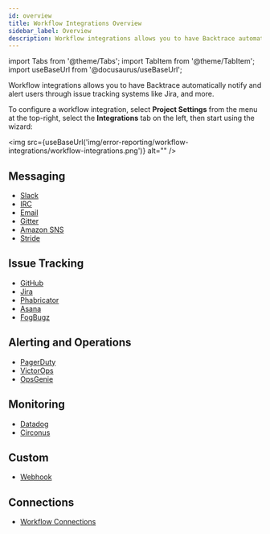 ```yaml
---
id: overview
title: Workflow Integrations Overview
sidebar_label: Overview
description: Workflow integrations allows you to have Backtrace automatically notify and alert users through issue tracking systems, like JIRA and more.
---
```


import Tabs from '@theme/Tabs';
import TabItem from '@theme/TabItem';
import useBaseUrl from '@docusaurus/useBaseUrl';

Workflow integrations allows you to have Backtrace automatically notify and alert users through issue tracking systems like Jira, and more.

To configure a workflow integration, select **Project Settings** from the menu at the top-right, select the **Integrations** tab on the left, then start using the wizard:

<img src={useBaseUrl('img/error-reporting/workflow-integrations/workflow-integrations.png')} alt="" />

## Messaging

- [Slack](/error-reporting/workflow-integrations/messaging/slack/)
- [IRC](/error-reporting/workflow-integrations/messaging/irc/)
- [Email](/error-reporting/workflow-integrations/messaging/email/)
- [Gitter](/error-reporting/workflow-integrations/messaging/gitter/)
- [Amazon SNS](/error-reporting/workflow-integrations/messaging/amazon-sns/)
- [Stride](/error-reporting/workflow-integrations/messaging/stride/)

## Issue Tracking

- [GitHub](/error-reporting/workflow-integrations/issue-tracking/github/)
- [Jira](/error-reporting/workflow-integrations/issue-tracking/jira/)
- [Phabricator](/error-reporting/workflow-integrations/issue-tracking/phabricator/)
- [Asana](/error-reporting/workflow-integrations/issue-tracking/asana/)
- [FogBugz](/error-reporting/workflow-integrations/issue-tracking/fogbugz/)

## Alerting and Operations

- [PagerDuty](/error-reporting/workflow-integrations/alerting-ops/pagerduty/)
- [VictorOps](/error-reporting/workflow-integrations/alerting-ops/victorops/)
- [OpsGenie](/error-reporting/workflow-integrations/alerting-ops/opsgenie/)

## Monitoring

- [Datadog](/error-reporting/workflow-integrations/monitoring/datadog/)
- [Circonus](/error-reporting/workflow-integrations/monitoring/circonus/)

## Custom

- [Webhook](/error-reporting/workflow-integrations/webhook/)

## Connections

- [Workflow Connections](/error-reporting/workflow-integrations/connections/)
